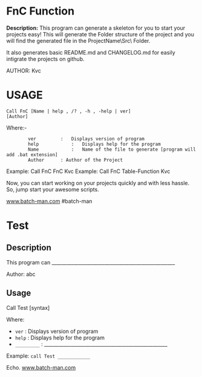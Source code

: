 # FnC Function
**Description:**
This program can generate a skeleton for you to start your projects easy! This will generate the Folder structure of the project and you will find the generated file in the ProjectName\Src\ Folder.

It also generates basic README.md and CHANGELOG.md for easily intigrate the projects on github.

AUTHOR:	Kvc

# USAGE

<code>Call FnC [Name | help , /? , -h , -help | ver] [Author]</code>

Where:-

 			ver			: 	Displays version of program
 			help			: 	Displays help for the program
 			Name			: 	Name of the file to generate [program will add .bat extension]
 			Author		: Author of the Project

 Example: 		Call FnC FnC Kvc 
 Example: 		Call FnC Table-Function  Kvc 

Now, you can start working on your projects quickly and with less hassle.
 So, jump start your awesome scripts.

 www.batch-man.com
 #batch-man
# Test
## Description
This program can ___________________________________________________

Author: abc

## Usage
Call Test [syntax]

Where:

- `ver`		: 	Displays version of program
- `help`		: 	Displays help for the program
- `_________`	: 	___________________________________________________

Example: 
`call Test ____________`



Echo. www.batch-man.com
